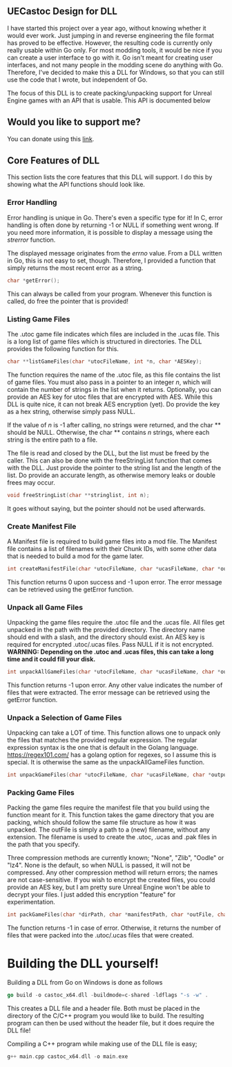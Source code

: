 ## UECastoc Design for DLL

I have started this project over a year ago, without knowing whether it would ever work.
Just jumping in and reverse engineering the file format has proved to be effective.
However, the resulting code is currently only really usable within Go only.
For most modding tools, it would be nice if you can create a user interface to go with it.
Go isn't meant for creating user interfaces, and not many people in the modding scene do anything with Go.
Therefore, I've decided to make this a DLL for Windows, so that you can still use the code that I wrote, but independent of Go.

The focus of this DLL is to create packing/unpacking support for Unreal Engine games with an API that is usable.
This API is documented below

## Would you like to support me?
You can donate using this [link](https://www.paypal.com/donate/?hosted_button_id=VLFVGJ749MQCC).

## Core Features of DLL

This section lists the core features that this DLL will support.
I do this by showing what the API functions should look like.

### Error Handling
Error handling is unique in Go.
There's even a specific type for it!
In C, error handling is often done by returning -1 or NULL if something went wrong.
If you need more information, it is possible to display a message using the _strerror_ function.

The displayed message originates from the _errno_ value.
From a DLL written in Go, this is not easy to set, though.
Therefore, I provided a function that simply returns the most recent error as a string.

```c
char *getError();
```

This can always be called from your program.
Whenever this function is called, do free the pointer that is provided!

### Listing Game Files
The .utoc game file indicates which files are included in the .ucas file.
This is a long list of game files which is structured in directories.
The DLL provides the following function for this.

```c
char **listGameFiles(char *utocFileName, int *n, char *AESKey);
```

The function requires the name of the .utoc file, as this file contains the list of game files.
You must also pass in a pointer to an integer _n_, which will contain the number of strings in the list when it returns.
Optionally, you can provide an AES key for utoc files that are encrypted with AES.
While this DLL is quite nice, it can not break AES encryption (yet).
Do provide the key as a hex string, otherwise simply pass NULL.

If the value of _n_ is -1 after calling, no strings were returned, and the char ** should be NULL.
Otherwise, the char ** contains _n_ strings, where each string is the entire path to a file.

The file is read and closed by the DLL, but the list must be freed by the caller.
This can also be done with the freeStringList function that comes with the DLL.
Just provide the pointer to the string list and the length of the list.
Do provide an accurate length, as otherwise memory leaks or double frees may occur.
```c
void freeStringList(char **stringlist, int n);
```
It goes without saying, but the pointer should not be used afterwards.


### Create Manifest File
A Manifest file is required to build game files into a mod file.
The Manifest file contains a list of filenames with their Chunk IDs, with some other data that is needed to build a mod for the game later.
```c
int createManifestFile(char *utocFileName, char *ucasFileName, char *outputFileName);
```
This function returns 0 upon success and -1 upon error. 
The error message can be retrieved using the getError function.


### Unpack all Game Files
Unpacking the game files require the .utoc file and the .ucas file.
All files get unpacked in the path with the provided directory.
The directory name should end with a slash, and the directory should exist.
An AES key is required for encrypted .utoc/.ucas files.
Pass NULL if it is not encrypted.
**WARNING: Depending on the .utoc and .ucas files, this can take a long time and it could fill your disk.**

```c
int unpackAllGameFiles(char *utocFileName, char *ucasFileName, char *outputDirectory, char *AESKey);
```
This function returns -1 upon error.
Any other value indicates the number of files that were extracted.
The error message can be retrieved using the getError function.


### Unpack a Selection of Game Files
Unpacking can take a LOT of time.
This function allows one to unpack only the files that matches the provided regular expression.
The regular expression syntax is the one that is default in the Golang language.
https://regex101.com/ has a golang option for regexes, so I assume this is special.
It is otherwise the same as the unpackAllGameFiles function.

```c
int unpackGameFiles(char *utocFileName, char *ucasFileName, char *outputDirectory, char *regex, char *AESKey);
```

### Packing Game Files
Packing the game files require the manifest file that you build using the function meant for it.
This function takes the game directory that you are packing, which should follow the same file structure as how it was unpacked.
The outFile is simply a path to a (new) filename, without any extension. 
The filename is used to create the .utoc, .ucas and .pak files in the path that you specify.

Three compression methods are currently known; "None", "Zlib", "Oodle" or "lz4".
None is the default, so when NULL is passed, it will not be compressed.
Any other compression method will return errors; the names are not case-sensitive.
If you wish to encrypt the created files, you could provide an AES key, but I am pretty sure Unreal Engine won't be able to decrypt your files.
I just added this encryption "feature" for experimentation.

```c
int packGameFiles(char *dirPath, char *manifestPath, char *outFile, char *compressionMethod, char *AESKey);
```
The function returns -1 in case of error. 
Otherwise, it returns the number of files that were packed into the .utoc/.ucas files that were created.

# Building the DLL yourself!

Building a DLL from Go on Windows is done as follows
```go
go build -o castoc_x64.dll -buildmode=c-shared -ldflags "-s -w" .
```
This creates a DLL file and a header file. 
Both must be placed in the directory of the C/C++ program you would like to build.
The resulting program can then be used without the header file, but it does require the DLL file!

Compiling a C++ program while making use of the DLL file is easy;
```cpp
g++ main.cpp castoc_x64.dll -o main.exe
```